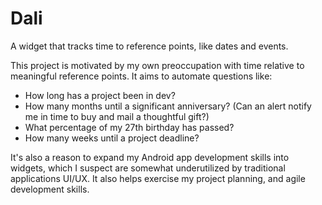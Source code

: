 # Dali
A widget that tracks time to reference points, like dates and events. 

This project is motivated by my own preoccupation with time relative
to meaningful reference points. It aims to automate questions like:
  - How long has a project been in dev?
  - How many months until a significant anniversary? (Can an alert 
    notify me in time to buy and mail a thoughtful gift?) 
  - What percentage of my 27th birthday has passed? 
  - How many weeks until a project deadline?

It's also a reason to expand my Android app development skills into
widgets, which I suspect are somewhat underutilized by traditional
applications UI/UX. It also helps exercise my project planning, and
agile development skills.
